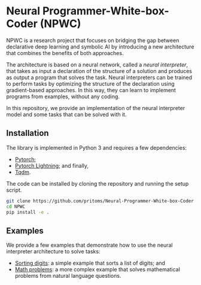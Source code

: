 # Neural Programmer-White-box-Coder (NPWC)

NPWC is a research project that focuses on bridging the gap between declarative deep learning and symbolic AI by introducing a new architecture that combines the benefits of both approaches.

The architecture is based on a neural network, called a _neural interpreter_, that takes as input a declaration of the structure of a solution and produces as output a program that solves the task. Neural interpreters can be trained to perform tasks by optimizing the structure of the declaration using gradient-based approaches. In this way, they can learn to implement programs from examples, without any coding.

In this repository, we provide an implementation of the neural interpreter model and some tasks that can be solved with it.

## Installation

The library is implemented in Python 3 and requires a few dependencies:

* [Pytorch](https://pytorch.org/);
* [Pytorch Lightning](https://pytorch-lightning.readthedocs.io/en/latest/); and finally,
* [Tqdm](https://tqdm.github.io/).

The code can be installed by cloning the repository and running the setup script.

```bash
git clone https://github.com/pritoms/Neural-Programmer-White-box-Coder.git
cd NPWC
pip install -e .
```

## Examples

We provide a few examples that demonstrate how to use the neural interpreter architecture to solve tasks:

* [Sorting digits](examples/sorting_digits.ipynb): a simple example that sorts a list of digits; and
* [Math problems](examples/math_problems.ipynb): a more complex example that solves mathematical problems from natural language questions.

